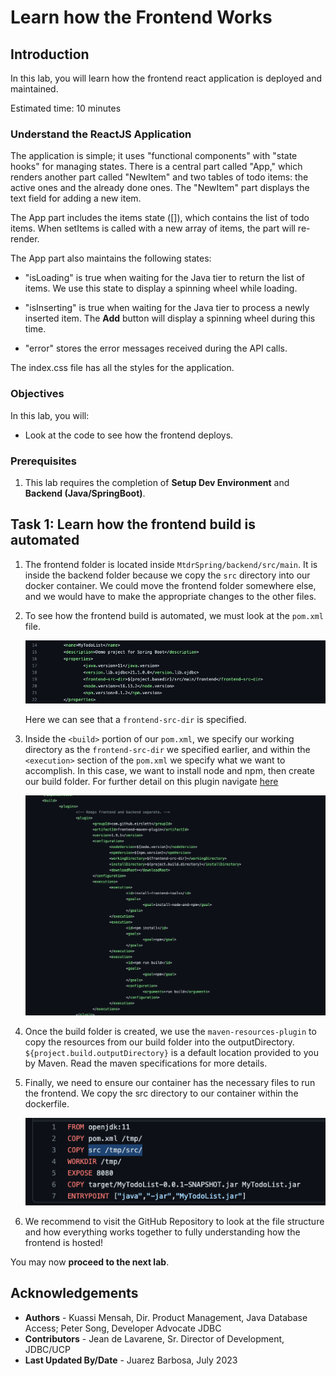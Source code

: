 # Learn how the Frontend Works

## Introduction

In this lab, you will learn how the frontend react application is deployed and maintained.

Estimated time: 10 minutes

<!-- Watch the video below for a quick walk-through of the lab.

Mac:

[](youtube:xCVhmx7KAm8) -->


### Understand the ReactJS Application

The application is simple; it uses "functional components" with "state hooks" for managing states. There is a central part called "App," which renders another part called "NewItem" and two tables of todo items: the active ones and the already done ones. The "NewItem" part displays the text field for adding a new item.

The App part includes the items state ([]), which contains the list of todo items. When setItems is called with a new array of items, the part will re-render.

The App part also maintains the following states:

- "isLoading" is true when waiting for the Java tier to return the list of items. We use this state to display a spinning wheel while loading.

- "isInserting" is true when waiting for the Java tier to process a newly inserted item. The **Add** button will display a spinning wheel during this time.

- "error" stores the error messages received during the API calls.

The index.css file has all the styles for the application.

### Objectives

In this lab, you will:
- Look at the code to see how the frontend deploys.

### Prerequisites

1. This lab requires the completion of **Setup Dev Environment** and **Backend (Java/SpringBoot)**.

## Task 1: Learn how the frontend build is automated

1. The frontend folder is located inside `MtdrSpring/backend/src/main`. It is inside the backend folder because we copy the `src` directory into our docker container. We could move the frontend folder somewhere else, and we would have to make the appropriate changes to the other files.

2. To see how the frontend build is automated, we must look at the `pom.xml` file.

    ![POM XML](images/pom-xml.png "pom.xml")

    Here we can see that a `frontend-src-dir` is specified. 
3. Inside the `<build>` portion of our `pom.xml`, we specify our working directory as the `frontend-src-dir` we specified earlier, and within the `<execution>` section of the `pom.xml` we specify what we want to accomplish. In this case, we want to install node and npm, then create our build folder. For further detail on this plugin navigate [here](https://github.com/eirslett/frontend-maven-plugin)


    ![Plugin](images/erislett-plugin.png "erislett")

4. Once the build folder is created, we use the `maven-resources-plugin` to copy the resources from our build folder into the outputDirectory. `${project.build.outputDirectory}` is a default location provided to you by Maven. Read the maven specifications for more details.

5. Finally, we need to ensure our container has the necessary files to run the frontend. We copy the src directory to our container within the dockerfile.

    ![Docker file](images/dockerfile.png "dockerfile")

6. We recommend to visit the GitHub Repository to look at the file structure and how everything works together to fully understanding how the frontend is hosted!

You may now **proceed to the next lab**.

## Acknowledgements

* **Authors** -  Kuassi Mensah, Dir. Product Management, Java Database Access; Peter Song, Developer Advocate JDBC
* **Contributors** - Jean de Lavarene, Sr. Director of Development, JDBC/UCP
* **Last Updated By/Date** - Juarez Barbosa, July 2023